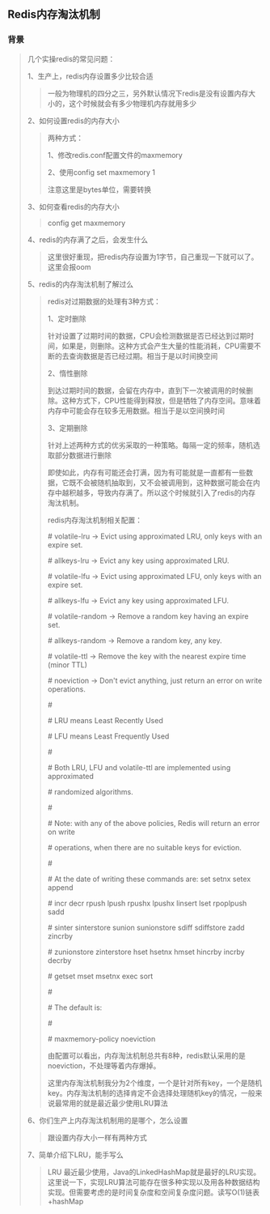 ## Redis内存淘汰机制

### 背景

> 几个实操redis的常见问题：
>
> 1、生产上，redis内存设置多少比较合适
>
> > 一般为物理机的四分之三，另外默认情况下redis是没有设置内存大小的，这个时候就会有多少物理机内存就用多少
>
> 2、如何设置redis的内存大小
>
> > 两种方式：
> >
> > 1、修改redis.conf配置文件的maxmemory
> >
> > 2、使用config set maxmemory 1
> >
> > 注意这里是bytes单位，需要转换
>
> 3、如何查看redis的内存大小
>
> > config get maxmemory
>
> 4、redis的内存满了之后，会发生什么
>
> > 这里很好重现，把redis内存设置为1字节，自己重现一下就可以了。这里会报oom
>
> 5、redis的内存淘汰机制了解过么
>
> > redis对过期数据的处理有3种方式：
> >
> > 1、定时删除
> >
> > 针对设置了过期时间的数据，CPU会检测数据是否已经达到过期时间，如果是，则删除。这种方式会产生大量的性能消耗，CPU需要不断的去查询数据是否已经过期。相当于是以时间换空间
> >
> > 2、惰性删除
> >
> > 到达过期时间的数据，会留在内存中，直到下一次被调用的时候删除。这种方式下，CPU性能得到释放，但是牺牲了内存空间。意味着内存中可能会存在较多无用数据。相当于是以空间换时间
> >
> > 3、定期删除
> >
> > 针对上述两种方式的优劣采取的一种策略。每隔一定的频率，随机选取部分数据进行删除
> >
> > 即使如此，内存有可能还会打满，因为有可能就是一直都有一些数据，它既不会被随机抽取到，又不会被调用到，这种数据可能会在内存中越积越多，导致内存满了。所以这个时候就引入了redis的内存淘汰机制。
> >
> > 
> >
> > redis内存淘汰机制相关配置：
> >
> > \# volatile-lru -> Evict using approximated LRU, only keys with an expire set.
> >
> > \# allkeys-lru -> Evict any key using approximated LRU.
> >
> > \# volatile-lfu -> Evict using approximated LFU, only keys with an expire set.
> >
> > \# allkeys-lfu -> Evict any key using approximated LFU.
> >
> > \# volatile-random -> Remove a random key having an expire set.
> >
> > \# allkeys-random -> Remove a random key, any key.
> >
> > \# volatile-ttl -> Remove the key with the nearest expire time (minor TTL)
> >
> > \# noeviction -> Don't evict anything, just return an error on write operations.
> >
> > \#
> >
> > \# LRU means Least Recently Used
> >
> > \# LFU means Least Frequently Used
> >
> > \#
> >
> > \# Both LRU, LFU and volatile-ttl are implemented using approximated
> >
> > \# randomized algorithms.
> >
> > \#
> >
> > \# Note: with any of the above policies, Redis will return an error on write
> >
> > \#    operations, when there are no suitable keys for eviction.
> >
> > \#
> >
> > \#    At the date of writing these commands are: set setnx setex append
> >
> > \#    incr decr rpush lpush rpushx lpushx linsert lset rpoplpush sadd
> >
> > \#    sinter sinterstore sunion sunionstore sdiff sdiffstore zadd zincrby
> >
> > \#    zunionstore zinterstore hset hsetnx hmset hincrby incrby decrby
> >
> > \#    getset mset msetnx exec sort
> >
> > \#
> >
> > \# The default is:
> >
> > \#
> >
> > \# maxmemory-policy noeviction
> >
> > 由配置可以看出，内存淘汰机制总共有8种，redis默认采用的是noeviction，不处理等着内存爆掉。
> >
> > 这里内存淘汰机制我分为2个维度，一个是针对所有key，一个是随机key。内存淘汰机制的选择肯定不会选择处理随机key的情况，一般来说最常用的就是最近最少使用LRU算法
>
> 6、你们生产上内存淘汰机制用的是哪个，怎么设置
>
> > 跟设置内存大小一样有两种方式
>
> 7、简单介绍下LRU，能手写么
>
> > LRU 最近最少使用，Java的LinkedHashMap就是最好的LRU实现。这里说一下，实现LRU算法可能存在很多种实现以及用各种数据结构实现。但需要考虑的是时间复杂度和空间复杂度问题。读写O(1)链表+hashMap

